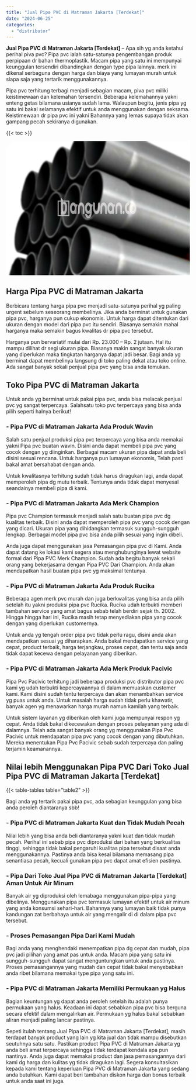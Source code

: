 ```yaml
---
title: "Jual Pipa PVC di Matraman Jakarta [Terdekat]"
date: "2024-06-25"
categories: 
  - "distributor"
---
```


**Jual Pipa PVC di Matraman Jakarta \[Terdekat\]** – Apa sih yg anda ketahui perihal piva pvc? Pipa pvc ialah satu-satunya pengembangan produk perpipaan dr bahan thermoplastik. Macam pipa yang satu ini mempunyai keunggulan tersendiri dibandingkan dengan type pipa lainnya. merk ini dikenal serbaguna dengan harga dan biaya yang lumayan murah untuk siapa saja yang tertarik menggunakannya.

Pipa pvc terhitung terbagi menjadi sebagian macam, piva pvc miliki keistimewaan dan kelemahan tersendiri. Beberapa kelemahannya yakni enteng getas bilamana usianya sudah lama. Walaupun begitu, jenis pipa yg satu ini bakal selamanya efektif untuk anda menggunakan dengan seksama. Keistimewaan dr pipa pvc ini yakni Bahannya yang lemas supaya tidak akan gampang pecah sekiranya digunakan.

{{< toc >}}

![Jual Pipa PVC di Matraman Jakarta [Terdekat]](/images/jaul-pipa-pvc-59.png)

## Harga Pipa PVC di Matraman Jakarta

Berbicara tentang harga pipa pvc menjadi satu-satunya perihal yg paling urgent sebelum seseorang membelinya. Jika anda berminat untuk gunakan pipa pvc, harganya pun cukup ekonomis. Untuk harga dapat ditentukan dari ukuran dengan model dari pipa pvc itu sendiri. Biasanya semakin mahal harganya maka semakin bagus kwalitas dr pipa pvc tersebut.

Harganya pun bervariatif mulai dari Rp. 23.000 – Rp. 2 jutaan. Hal itu mampu dilihat dr segi ukuran pipa. Biasanya makin sangat banyak ukuran yang diperlukan maka tingkatan harganya dapat jadi besar. Bagi anda yg berminat dapat membelinya langsung di toko paling dekat atau toko online. Ada sangat banyak sekali penjual pipa pvc yang bisa anda temukan.

## Toko Pipa PVC di Matraman Jakarta

Untuk anda yg berminat untuk pakai pipa pvc, anda bisa melacak penjual pvc yg sangat terpercaya. Salahsatu toko pvc terpercaya yang bisa anda pilih seperti halnya berikut!

### \- Pipa PVC di Matraman Jakarta Ada Produk Wavin

Salah satu penjual produksi pipa pvc terpercaya yang bisa anda memakai yakni Pipa pvc buatan wavin. Disini anda dapat membeli pipa pvc yang cocok dengan yg diinginkan. Berbagai macam ukuran pipa dapat anda beli disini sesuai rencana. Untuk harganya pun lumayan ekonomis, Telah pasti bakal amat bersahabat dengan anda.

Untuk kwalitasnya terhitung sudah tidak harus diragukan lagi, anda dapat memperoleh pipa dg mutu terbaik. Tentunya anda tidak dapat menyesal seandainya membeli pipa di kami.

### \- Pipa PVC di Matraman Jakarta Ada Merk Champion

Pipa pvc Champion termasuk menjadi salah satu buatan pipa pvc dg kualitas terbaik. Disini anda dapat memperoleh pipa pvc yang cocok dengan yang dicari. Ukuran pipa yang dihidangkan termasuk sungguh-sungguh lengkap. Berbagai model pipa pvc bisa anda pilih sesuai yang ingin dibeli.

Anda juga dapat menggunakan jasa Pemasangan pipa pvc di Kami. Anda dapat datang ke lokasi kami segera atau menghubunginya lewat website formal dari Pipa PVC Merk Champion. Sudah ada begitu banyak sekali orang yang bekerjasama dengan Pipa PVC Dari Champion. Anda akan mendapatkan hasil buatan pipa pvc yg maksimal tentunya.

### \- Pipa PVC di Matraman Jakarta Ada Produk Rucika

Beberapa agen merk pvc murah dan juga berkwalitas yang bisa anda pilih setelah itu yakni produksi pipa pvc Rucika. Rucika udah terbukti memberi tambahan service yang amat bagus sebab telah berdiri sejak th. 2002. Hingga hingga hari ini, Rucika masih tetap menyediakan pipa yang cocok dengan yang diperlukan customernya.

Untuk anda yg tengah order pipa pvc tidak perlu ragu, disini anda akan mendapatkan sesuai yg diharapkan. Anda bakal mendapatkan service yang cepat, product terbaik, harga terjangkau, proses cepat, dan tentu saja anda tidak dapat kecewa dengan pelayanan yang diberikan.

### \- Pipa PVC di Matraman Jakarta Ada Merk Produk Pacivic

Pipa Pvc Pacivic terhitung jadi beberapa produksi pvc distributor pipa pvc kami yg udah terbukti kepercayaannya di dalam memuaskan customer kami. Kami disini sudah tentu terpercaya dan akan menambahkan service yg puas untuk anda. Untuk masalah harga sudah tidak perlu khawatir, banyak agen yg menawarkan harga murah namun kamilah yang terbaik.

Untuk sistem layanan yg diberikan oleh kami juga mempunyai respon yg cepat. Anda tidak bakal dikecewakan dengan proses pelayanan yang ada di dalamnya. Telah ada sangat banyak orang yg menggunakan Pipa Pvc Pacivic untuk mendapatan pipa pvc yang cocok dengan yang dibutuhkan. Mereka menentukan Pipa Pvc Pacivic sebab sudah terpercaya dan paling terjamin keamanannya.

## Nilai lebih Menggunakan Pipa PVC Dari Toko Jual Pipa PVC di Matraman Jakarta \[Terdekat\]

{{< table-tables table="table2" >}}

Bagi anda yg tertarik pakai pipa pvc, ada sebagian keunggulan yang bisa anda peroleh diantaranya sbb!

### \- Pipa PVC di Matraman Jakarta Kuat dan Tidak Mudah Pecah

Nilai lebih yang bisa anda beli diantaranya yakni kuat dan tidak mudah pecah. Perihal ini sebab pipa pvc diproduksi dari bahan yang berkualitas tinggi, sehingga tidak bakal pengaruhi kualitas pipa tersebut disaat anda menggunakannya. Pastinya anda bisa kesal bilamana memasang pipa senantiasa pecah, kecuali gunakan pipa pvc dapat amat efisien pastinya.

### \- Pipa Dari Toko Jual Pipa PVC di Matraman Jakarta \[Terdekat\] Aman Untuk Air Minum

Banyak air yg diproduksi oleh lemabaga menggunakan pipa-pipa yang dibelinya. Menggunakan pipa pvc termasuk lumayan efektif untuk air minum yang anda konsumsi sehari-hari. Bahannya yang lumayan baik tidak punya kandungan zat berbahaya untuk air yang mengalir di di dalam pipa pvc tersebut.

### \- Proses Pemasangan Pipa Dari Kami Mudah

Bagi anda yang menghendaki menempatkan pipa dg cepat dan mudah, pipa pvc jadi pilihan yang amat pas untuk anda. Macam pipa yang satu ini sungguh-sungguh dapat sangat menguntungkan untuk anda pastinya. Proses pemasangannya yang mudah dan cepat tidak bakal menyebabkan anda ribet bilamana memakai type pipa yang satu ini.

### \- Pipa PVC di Matraman Jakarta Memiliki Permukaan yg Halus

Bagian keuntungan yg dapat anda peroleh setelah itu adalah punya permukaan yang halus. Keadaan ini dapat sebabkan pipa pvc bisa berguna secara efektif dalam mengalirkan air. Permukaan yg halus bakal sebabkan aliran menjadi paling lancar pastinya.

Sepeti itulah tentang Jual Pipa PVC di Matraman Jakarta \[Terdekat\], masih terdapat banyak product yang lain yg kita jual dan tidak mampu disebutkan seutuhnya satu satu. Pastikan product Pipa PVC di Matraman Jakarta yg anda beli amat terpercaya sehingga tidak terdapat kendala apa pun nantinya. Anda juga dapat memakai product dan jasa pemasangannya dari kami dg harga dan kulitas yg tidak diragukan lagi. Segera konsultasikan kepada kami tentang keperluan Pipa PVC di Matraman Jakarta yang sedang anda butuhkan. Kami dapat beri tambahan diskon harga dan bonus terbaik untuk anda saat ini juga.
